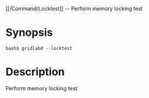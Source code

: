 [[/Command/Locktest]] -- Perform memory locking test

# Synopsis

~~~
bash$ gridlabd --locktest                                              
~~~

# Description

Perform memory locking test.

